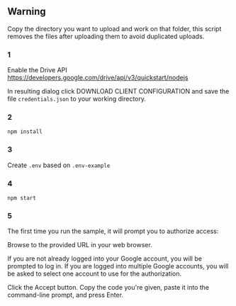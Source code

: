 ## Warning
Copy the directory you want to upload and work on that folder, this script removes the files after uploading them to avoid duplicated uploads.

### 1
Enable the Drive API
https://developers.google.com/drive/api/v3/quickstart/nodejs

In resulting dialog click DOWNLOAD CLIENT CONFIGURATION and save the file `credentials.json` to your working directory.

### 2
`npm install`

### 3
Create `.env` based on `.env-example`

### 4
`npm start`

### 5
The first time you run the sample, it will prompt you to authorize access:

Browse to the provided URL in your web browser.

If you are not already logged into your Google account, you will be prompted to log in. If you are logged into multiple Google accounts, you will be asked to select one account to use for the authorization.

Click the Accept button.
Copy the code you're given, paste it into the command-line prompt, and press Enter.